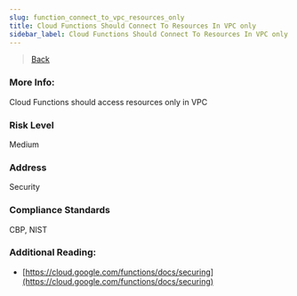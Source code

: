 ```yaml
---
slug: function_connect_to_vpc_resources_only
title: Cloud Functions Should Connect To Resources In VPC only
sidebar_label: Cloud Functions Should Connect To Resources In VPC only
---
```

> [Back](../../gcpfunctionmonitoring)

### More Info:
Cloud Functions should access resources only in VPC

### Risk Level
Medium

### Address
Security

### Compliance Standards
CBP, NIST

### Additional Reading:
- [https://cloud.google.com/functions/docs/securing](https://cloud.google.com/functions/docs/securing) 
